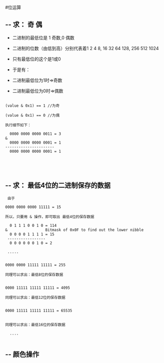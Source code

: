 #位运算

## -- 求： 奇 偶  

- 二进制的最低位是 1 奇数,0 偶数

- 二进制的位数（由低到高）分别代表着1 2 4 8, 16 32 64 128, 256 512 1024

- 只有最低位的这个是1或0

- 于是有：
-  二进制最低位为1时=>奇数
    
-  二进制最低位为0时=>偶数
````

(value & 0x1) == 1 //为奇

(value & 0x1) == 0 //为偶

执行细节如下：

  0000 0000 0000 0011 = 3
&   
  0000 0000 0000 0001 = 1 
----------------------
  0000 0000 0000 0001 = 1
    


 
````

## -- 求： 最低4位的二进制保存的数据

```` 
 由于
 
0000 0000 0000 11111 = 15

所以，只要用 & 操作，即可取出 最低4位的保存数据

  0 1 1 1 0 0 1 0 = 114
&                 Bitmask of 0x0F to find out the lower nibble
  0 0 0 0 1 1 1 1 = 15 
 -----------------
  0 0 0 0 0 0 1 0 = 2
 
 .....


0000 0000 11111 11111 = 255 

同理可以求出：最低8位的保存数据


0000 11111 11111 11111 = 4095 

同理可以求出：最低12位的保存数据

 
0000 11111 11111 11111 = 65535 


同理可以求出：最低16位的保存数据

  ....
  
```` 

## -- 颜色操作

